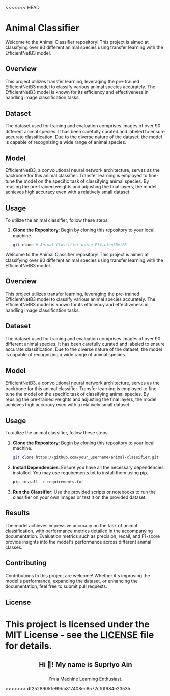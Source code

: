 <<<<<<< HEAD
# Animal Classifier

Welcome to the Animal Classifier repository! This project is aimed at classifying over 90 different animal species using transfer learning with the EfficientNetB3 model.

## Overview

This project utilizes transfer learning, leveraging the pre-trained EfficientNetB3 model to classify various animal species accurately. The EfficientNetB3 model is known for its efficiency and effectiveness in handling image classification tasks.

## Dataset

The dataset used for training and evaluation comprises images of over 90 different animal species. It has been carefully curated and labeled to ensure accurate classification. Due to the diverse nature of the dataset, the model is capable of recognizing a wide range of animal species.

## Model

EfficientNetB3, a convolutional neural network architecture, serves as the backbone for this animal classifier. Transfer learning is employed to fine-tune the model on the specific task of classifying animal species. By reusing the pre-trained weights and adjusting the final layers, the model achieves high accuracy even with a relatively small dataset.

## Usage

To utilize the animal classifier, follow these steps:

1. **Clone the Repository**: Begin by cloning this repository to your local machine.

   ```bash
   git clone # Animal Classifier using EfficientNetB3

Welcome to the Animal Classifier repository! This project is aimed at classifying over 90 different animal species using transfer learning with the EfficientNetB3 model.

## Overview

This project utilizes transfer learning, leveraging the pre-trained EfficientNetB3 model to classify various animal species accurately. The EfficientNetB3 model is known for its efficiency and effectiveness in handling image classification tasks.

## Dataset

The dataset used for training and evaluation comprises images of over 90 different animal species. It has been carefully curated and labeled to ensure accurate classification. Due to the diverse nature of the dataset, the model is capable of recognizing a wide range of animal species.

## Model

EfficientNetB3, a convolutional neural network architecture, serves as the backbone for this animal classifier. Transfer learning is employed to fine-tune the model on the specific task of classifying animal species. By reusing the pre-trained weights and adjusting the final layers, the model achieves high accuracy even with a relatively small dataset.

## Usage

To utilize the animal classifier, follow these steps:

1. **Clone the Repository**: Begin by cloning this repository to your local machine.

   ```bash
   git clone https://github.com/your_username/animal-classifier.git
   ```
2. **Install Dependencies**: Ensure you have all the necessary dependencies installed. You may use requirements.txt to install them using pip.

    ```bash
    pip install -r requirements.txt
    ```
3. **Run the Classifier**: Use the provided scripts or notebooks to run the classifier on your own images or test it on the provided dataset.

## Results

The model achieves impressive accuracy on the task of animal classification, with performance metrics detailed in the accompanying documentation. Evaluation metrics such as precision, recall, and F1-score provide insights into the model's performance across different animal classes.

## Contributing

Contributions to this project are welcome! Whether it's improving the model's performance, expanding the dataset, or enhancing the documentation, feel free to submit pull requests.

## License

This project is licensed under the MIT License - see the [LICENSE](LICENSE) file for details.
=======
<h2 align="center">Hi 👋! My name is Supriyo Ain</h2>

###

<p align="center">I'm a Machine Learning Enthusiast.</p>
>>>>>>> df25289051e99bb817408ec8572cf0f984e23535
